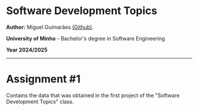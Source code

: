 # Software Development Topics 

**Author:** Miguel Guimarães [(Github)](https://github.com/miguel-amg).

**University of Minho** - Bachelor's degree in Software Engineering

**Year 2024/2025**

***
# Assignment #1

Contains the data that was obtained in the first project of the "Software Development Topics" class.
